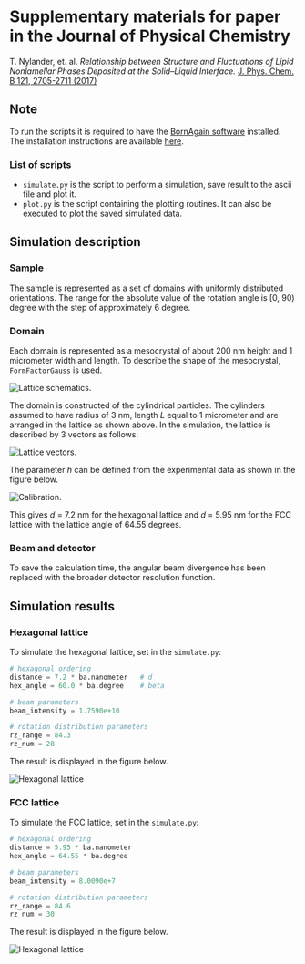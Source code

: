 # Supplementary materials for paper in the Journal of Physical Chemistry

T. Nylander, et. al. *Relationship between Structure and Fluctuations of Lipid Nonlamellar Phases Deposited at the Solid–Liquid Interface.*
[J. Phys. Chem. B 121, 2705-2711 (2017)](http://pubs.acs.org/doi/abs/10.1021/acs.jpcb.6b11038)

## Note

To run the scripts it is required to have the [BornAgain software](http://bornagainproject.org/) installed. The installation instructions are available [here](http://bornagainproject.org/documentation/installation).

### List of scripts

- `simulate.py` is the script to perform a simulation, save result to the ascii file and plot it.
- `plot.py`  is the script containing the plotting routines. It can also be executed to plot the saved simulated data.

## Simulation description
### Sample

The sample is represented as a set of domains with uniformly distributed orientations. The range for the absolute value of the rotation angle is [0, 90) degree with the step of approximately 6 degree.

### Domain

Each domain is represented as a mesocrystal of about 200 nm height and 1 micrometer width and length. To describe the shape of the mesocrystal, `FormFactorGauss` is used. 

![Lattice schematics.](img/lattice.png) 

The domain is constructed of the cylindrical particles. The cylinders assumed to have radius of 3 nm, length *L* equal to 1 micrometer and are arranged in the lattice as shown above. In the simulation, the lattice is described by 3 vectors as follows:

![Lattice vectors.](img/vectors.png)  

The parameter *h* can be defined from the experimental data as shown in the figure below.

![Calibration.](img/calibration.png)

This gives *d* = 7.2 nm for the hexagonal lattice and *d* = 5.95 nm for the FCC lattice with the lattice angle of 64.55 degrees. 

### Beam and detector

To save the calculation time, the angular beam divergence has been replaced with the broader detector resolution function.

## Simulation results

### Hexagonal lattice
To simulate the hexagonal lattice, set in the `simulate.py`:

```python
# hexagonal ordering
distance = 7.2 * ba.nanometer   # d
hex_angle = 60.0 * ba.degree	# beta

# beam parameters
beam_intensity = 1.7590e+10     

# rotation distribution parameters
rz_range = 84.3 
rz_num = 28    
```

The result is displayed in the figure below.

![Hexagonal lattice](img/hexagonal.png)

### FCC lattice

To simulate the FCC lattice, set in the `simulate.py`:

```python
# hexagonal ordering
distance = 5.95 * ba.nanometer   
hex_angle = 64.55 * ba.degree

# beam parameters
beam_intensity = 8.0090e+7     

# rotation distribution parameters
rz_range = 84.6 
rz_num = 30    
```

The result is displayed in the figure below.

![Hexagonal lattice](img/fcc.png)

